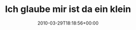 ---
retweeted: false
source: <a href="http://twitter.com" rel="nofollow">Twitter Web Client</a>
entities:
  hashtags:
  - text: wmle
    indices:
    - '124'
    - '129'
  symbols: []
  user_mentions: []
  urls: []
display_text_range:
- '0'
- '129'
favorite_count: '0'
id_str: '11262790514'
truncated: false
retweet_count: '0'
id: '11262790514'
created_at: Mon Mar 29 18:18:56 +0000 2010
favorited: false
full_text: 'Ich glaube mir ist da ein kleines Stückchen Kotze hochgekommen. Sandkasten-Bashing
  und Medienrauschen UG Werbeblock auf dem #wmle'
lang: de
tags:
- wmle
- pesos:twitter
date: '2010-03-29T18:18:56+00:00'
src: https://twitter.com/bascht/status/11262790514
original_url: https://twitter.com/bascht/status/11262790514
type: twitter_tweet
text: 'Ich glaube mir ist da ein kleines Stückchen Kotze hochgekommen. Sandkasten-Bashing
  und Medienrauschen UG Werbeblock auf dem #wmle'
title: Ich glaube mir ist da ein klein

---